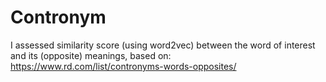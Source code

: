 # Contronym

I assessed similarity score (using word2vec) between the word of interest and its (opposite) meanings, based on: https://www.rd.com/list/contronyms-words-opposites/
